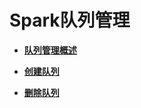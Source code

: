 # Spark队列管理<a name="dli_01_0362"></a>

-   **[队列管理概述](队列管理概述-2.md)**  

-   **[创建队列](创建队列-3.md)**  

-   **[删除队列](删除队列-4.md)**  


